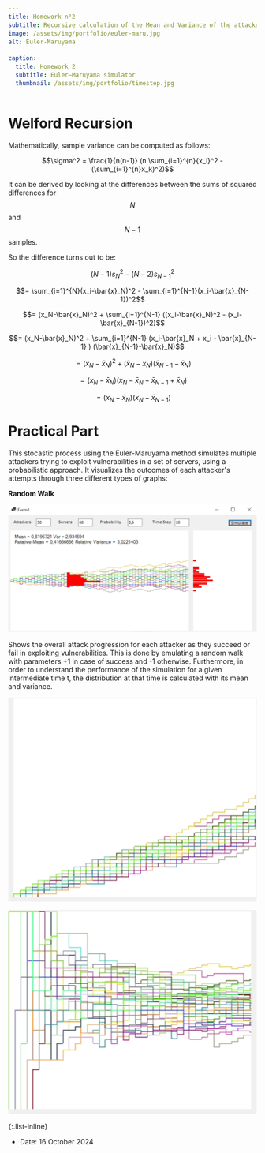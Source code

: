 ```yaml
---
title: Homework n°2
subtitle: Recursive calculation of the Mean and Variance of the attackers vs server simulation with absoloute and relative frequencies.
image: /assets/img/portfolio/euler-maru.jpg
alt: Euler-Maruyama

caption:
  title: Homework 2
  subtitle: Euler–Maruyama simulator
  thumbnail: /assets/img/portfolio/timestep.jpg
---
```


# **Welford Recursion**

Mathematically, sample variance can be computed as follows:

$$\sigma^2 = \frac{1}{n(n-1)} (n \sum_{i=1}^{n}{x_i}^2 - (\sum_{i=1}^{n}x_k)^2)$$

It can be derived by looking at the differences between the sums of squared differences for $$N$$ and $$N-1$$ samples.

So the difference turns out to be:

$$(N-1){s_N}^2 -(N-2){s_{N-1}}^2$$

$$= \sum_{i=1}^{N}(x_i-\bar{x}_N)^2 - \sum_{i=1}^{N-1}(x_i-\bar{x}_{N-1})^2$$

$$= (x_N-\bar{x}_N)^2 + \sum_{i=1}^{N-1} ((x_i-\bar{x}_N)^2 - (x_i-\bar{x}_{N-1})^2)$$

$$= (x_N-\bar{x}_N)^2 + \sum_{i=1}^{N-1} (x_i-\bar{x}_N + x_i - \bar{x}_{N-1} ) (\bar{x}_{N-1}-\bar{x}_N)$$

$$= (x_N-\bar{x}_N)^2 + (\bar{x}_N-x_N)(\bar{x}_{N-1}-\bar{x}_N)$$

$$= (x_N-\bar{x}_N)(x_N - \bar{x}_N - \bar{x}_{N-1} + \bar{x}_N)$$

$$= (x_N-\bar{x}_N)(x_N - \bar{x}_{N-1})$$

# **Practical Part**

This stocastic process using the Euler-Maruyama method simulates multiple attackers trying to exploit vulnerabilities in a set of servers, using a probabilistic approach. It visualizes the outcomes of each attacker's attempts through three different types of graphs:

**Random Walk**

![timestep](/assets/img/portfolio/timestep.jpg)

Shows the overall attack progression for each attacker as they succeed or fail in exploiting vulnerabilities. This is done by emulating a random walk with parameters +1 in case of success and -1 otherwise. Furthermore, in order to understand the performance of the simulation for a given intermediate time t, the distribution at that time is calculated with its mean and variance.


![Absoloute Frequency](/assets/img/portfolio/absoloute.jpg)



![Relative Frequency](/assets/img/portfolio/relative.jpg)






{:.list-inline}

- Date: 16 October 2024

